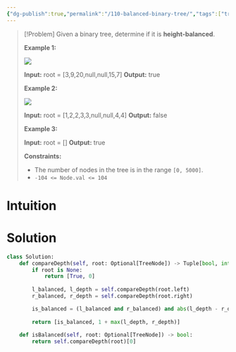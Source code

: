 ```yaml
---
{"dg-publish":true,"permalink":"/110-balanced-binary-tree/","tags":["tree","binaryTree","dfs"]}
---
```


> [!Problem]
> Given a binary tree, determine if it is **height-balanced**.
> 
> **Example 1:**
> 
> ![](https://assets.leetcode.com/uploads/2020/10/06/balance_1.jpg)
> 
> **Input:** root = [3,9,20,null,null,15,7]
> **Output:** true
> 
> **Example 2:**
> 
> ![](https://assets.leetcode.com/uploads/2020/10/06/balance_2.jpg)
> 
> **Input:** root = [1,2,2,3,3,null,null,4,4]
> **Output:** false
> 
> **Example 3:**
> 
> **Input:** root = []
> **Output:** true
> 
> **Constraints:**
> 
> - The number of nodes in the tree is in the range `[0, 5000]`.
> - `-104 <= Node.val <= 104`

# Intuition

# Solution
```python
class Solution:
    def compareDepth(self, root: Optional[TreeNode]) -> Tuple[bool, int]:
        if root is None:
            return [True, 0]
        
        l_balanced, l_depth = self.compareDepth(root.left)
        r_balanced, r_depth = self.compareDepth(root.right)

        is_balanced = (l_balanced and r_balanced) and abs(l_depth - r_depth) <= 1
        
        return [is_balanced, 1 + max(l_depth, r_depth)]
        
    def isBalanced(self, root: Optional[TreeNode]) -> bool:
        return self.compareDepth(root)[0]
```